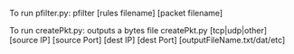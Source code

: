 To run pfilter.py:
  pfilter [rules filename] [packet filename]


To run createPkt.py:
  outputs a bytes file
  createPkt.py [tcp|udp|other] [source IP] [source Port] [dest IP] [dest Port] [outputFileName.txt/dat/etc]
